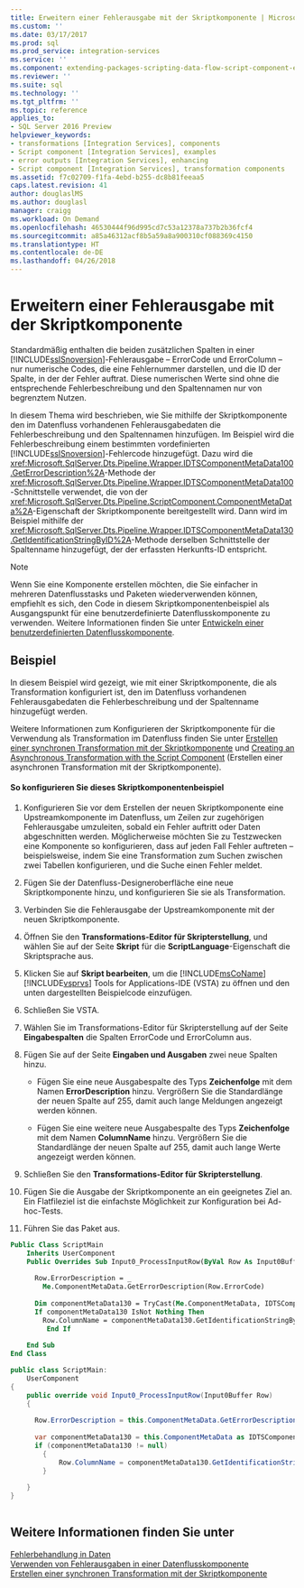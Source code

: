 ```yaml
---
title: Erweitern einer Fehlerausgabe mit der Skriptkomponente | Microsoft-Dokumentation
ms.custom: ''
ms.date: 03/17/2017
ms.prod: sql
ms.prod_service: integration-services
ms.service: ''
ms.component: extending-packages-scripting-data-flow-script-component-examples
ms.reviewer: ''
ms.suite: sql
ms.technology: ''
ms.tgt_pltfrm: ''
ms.topic: reference
applies_to:
- SQL Server 2016 Preview
helpviewer_keywords:
- transformations [Integration Services], components
- Script component [Integration Services], examples
- error outputs [Integration Services], enhancing
- Script component [Integration Services], transformation components
ms.assetid: f7c02709-f1fa-4ebd-b255-dc8b81feeaa5
caps.latest.revision: 41
author: douglaslMS
ms.author: douglasl
manager: craigg
ms.workload: On Demand
ms.openlocfilehash: 46530444f96d995cd7c53a12378a737b2b36fcf4
ms.sourcegitcommit: a85a46312acf8b5a59a8a900310cf088369c4150
ms.translationtype: HT
ms.contentlocale: de-DE
ms.lasthandoff: 04/26/2018
---
```

# <a name="enhancing-an-error-output-with-the-script-component"></a>Erweitern einer Fehlerausgabe mit der Skriptkomponente
  Standardmäßig enthalten die beiden zusätzlichen Spalten in einer [!INCLUDE[ssISnoversion](../../includes/ssisnoversion-md.md)]-Fehlerausgabe – ErrorCode und ErrorColumn – nur numerische Codes, die eine Fehlernummer darstellen, und die ID der Spalte, in der der Fehler auftrat. Diese numerischen Werte sind ohne die entsprechende Fehlerbeschreibung und den Spaltennamen nur von begrenztem Nutzen.  
  
 In diesem Thema wird beschrieben, wie Sie mithilfe der Skriptkomponente den im Datenfluss vorhandenen Fehlerausgabedaten die Fehlerbeschreibung und den Spaltennamen hinzufügen. Im Beispiel wird die Fehlerbeschreibung einem bestimmten vordefinierten [!INCLUDE[ssISnoversion](../../includes/ssisnoversion-md.md)]-Fehlercode hinzugefügt. Dazu wird die <xref:Microsoft.SqlServer.Dts.Pipeline.Wrapper.IDTSComponentMetaData100.GetErrorDescription%2A>-Methode der <xref:Microsoft.SqlServer.Dts.Pipeline.Wrapper.IDTSComponentMetaData100>-Schnittstelle verwendet, die von der <xref:Microsoft.SqlServer.Dts.Pipeline.ScriptComponent.ComponentMetaData%2A>-Eigenschaft der Skriptkomponente bereitgestellt wird. Dann wird im Beispiel mithilfe der <xref:Microsoft.SqlServer.Dts.Pipeline.Wrapper.IDTSComponentMetaData130.GetIdentificationStringByID%2A>-Methode derselben Schnittstelle der Spaltenname hinzugefügt, der der erfassten Herkunfts-ID entspricht.  
  
> [!NOTE]  
>  Wenn Sie eine Komponente erstellen möchten, die Sie einfacher in mehreren Datenflusstasks und Paketen wiederverwenden können, empfiehlt es sich, den Code in diesem Skriptkomponentenbeispiel als Ausgangspunkt für eine benutzerdefinierte Datenflusskomponente zu verwenden. Weitere Informationen finden Sie unter [Entwickeln einer benutzerdefinierten Datenflusskomponente](../../integration-services/extending-packages-custom-objects/data-flow/developing-a-custom-data-flow-component.md).  
  
## <a name="example"></a>Beispiel  
 In diesem Beispiel wird gezeigt, wie mit einer Skriptkomponente, die als Transformation konfiguriert ist, den im Datenfluss vorhandenen Fehlerausgabedaten die Fehlerbeschreibung und der Spaltenname hinzugefügt werden.  
  
 Weitere Informationen zum Konfigurieren der Skriptkomponente für die Verwendung als Transformation im Datenfluss finden Sie unter [Erstellen einer synchronen Transformation mit der Skriptkomponente](../../integration-services/extending-packages-scripting-data-flow-script-component-types/creating-a-synchronous-transformation-with-the-script-component.md) und [Creating an Asynchronous Transformation with the Script Component](../../integration-services/extending-packages-scripting-data-flow-script-component-types/creating-an-asynchronous-transformation-with-the-script-component.md) (Erstellen einer asynchronen Transformation mit der Skriptkomponente).  
  
#### <a name="to-configure-this-script-component-example"></a>So konfigurieren Sie dieses Skriptkomponentenbeispiel  
  
1.  Konfigurieren Sie vor dem Erstellen der neuen Skriptkomponente eine Upstreamkomponente im Datenfluss, um Zeilen zur zugehörigen Fehlerausgabe umzuleiten, sobald ein Fehler auftritt oder Daten abgeschnitten werden. Möglicherweise möchten Sie zu Testzwecken eine Komponente so konfigurieren, dass auf jeden Fall Fehler auftreten – beispielsweise, indem Sie eine Transformation zum Suchen zwischen zwei Tabellen konfigurieren, und die Suche einen Fehler meldet.  
  
2.  Fügen Sie der Datenfluss-Designeroberfläche eine neue Skriptkomponente hinzu, und konfigurieren Sie sie als Transformation.  
  
3.  Verbinden Sie die Fehlerausgabe der Upstreamkomponente mit der neuen Skriptkomponente.  
  
4.  Öffnen Sie den **Transformations-Editor für Skripterstellung**, und wählen Sie auf der Seite **Skript** für die **ScriptLanguage**-Eigenschaft die Skriptsprache aus.  
  
5.  Klicken Sie auf **Skript bearbeiten**, um die [!INCLUDE[msCoName](../../includes/msconame-md.md)] [!INCLUDE[vsprvs](../../includes/vsprvs-md.md)] Tools for Applications-IDE (VSTA) zu öffnen und den unten dargestellten Beispielcode einzufügen.  
  
6.  Schließen Sie VSTA.  
  
7.  Wählen Sie im Transformations-Editor für Skripterstellung auf der Seite **Eingabespalten** die Spalten ErrorCode und ErrorColumn aus.  
  
8.  Fügen Sie auf der Seite **Eingaben und Ausgaben** zwei neue Spalten hinzu.  
  
    -   Fügen Sie eine neue Ausgabespalte des Typs **Zeichenfolge** mit dem Namen **ErrorDescription** hinzu. Vergrößern Sie die Standardlänge der neuen Spalte auf 255, damit auch lange Meldungen angezeigt werden können.  
  
    -   Fügen Sie eine weitere neue Ausgabespalte des Typs **Zeichenfolge** mit dem Namen **ColumnName** hinzu. Vergrößern Sie die Standardlänge der neuen Spalte auf 255, damit auch lange Werte angezeigt werden können.  
  
9. Schließen Sie den **Transformations-Editor für Skripterstellung**.  
  
10. Fügen Sie die Ausgabe der Skriptkomponente an ein geeignetes Ziel an. Ein Flatfileziel ist die einfachste Möglichkeit zur Konfiguration bei Ad-hoc-Tests.  
  
11. Führen Sie das Paket aus.  
  
```vb  
Public Class ScriptMain  
    Inherits UserComponent  
    Public Overrides Sub Input0_ProcessInputRow(ByVal Row As Input0Buffer)  
  
      Row.ErrorDescription = _  
        Me.ComponentMetaData.GetErrorDescription(Row.ErrorCode)  
  
      Dim componentMetaData130 = TryCast(Me.ComponentMetaData, IDTSComponentMetaData130)  
      If componentMetaData130 IsNot Nothing Then  
        Row.ColumnName = componentMetaData130.GetIdentificationStringByID(Row.ErrorColumn)  
         End If  
  
    End Sub  
End Class  
```  
  
```csharp  
public class ScriptMain:  
    UserComponent  
{  
    public override void Input0_ProcessInputRow(Input0Buffer Row)  
    {  
  
      Row.ErrorDescription = this.ComponentMetaData.GetErrorDescription(Row.ErrorCode);  
  
      var componentMetaData130 = this.ComponentMetaData as IDTSComponentMetaData130;  
      if (componentMetaData130 != null)  
        {  
            Row.ColumnName = componentMetaData130.GetIdentificationStringByID(Row.ErrorColumn);  
        }  
  
    }  
}  
  
```  
  
## <a name="see-also"></a>Weitere Informationen finden Sie unter  
 [Fehlerbehandlung in Daten](../../integration-services/data-flow/error-handling-in-data.md)   
 [Verwenden von Fehlerausgaben in einer Datenflusskomponente](../../integration-services/extending-packages-custom-objects/data-flow/using-error-outputs-in-a-data-flow-component.md)   
 [Erstellen einer synchronen Transformation mit der Skriptkomponente](../../integration-services/extending-packages-scripting-data-flow-script-component-types/creating-a-synchronous-transformation-with-the-script-component.md)   
  
  
